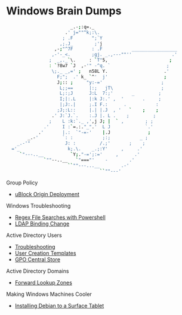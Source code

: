# Windows Brain Dumps

```bash
                        _.-;:q=._
                      .' j=""^k;:\.
                     ; .F       ";`Y
                    ,;.J_        ;'j
                  ,-;"^7F       : .F           _________________
                 ,-'-_<.        ;gj. _.,---""''               .'
                ;  _,._`\.     : `T"5,                       ;
                : `?8w7 `J  ,-'" -^q. `                     ;  
                 \;._ _,=' ;   n58L Y.                     .'
                   F;";  .' k_ `^'  j'                     ;  
                   J;:: ;     "y:-='                      ;   
                    L;;==      |:;   jT\                  ;
                    L;:;J      J:L  7:;'       _         ;
                    I;|:.L     |:k J:.' ,  '       .     ;
                    |;J:.|     ;.I F.:      .           :
                   ;J;:L::     |.| |.J  , '   `    ;    ;
                 .' J:`J.`.    :.J |. L .    ;         ;
                ;    L :k:`._ ,',j J; |  ` ,        ; ;
              .'     I :`=.:."_".'  L J             `.'
            .'       |.:  `"-=-'    |.J              ;
        _.-'         `: :           ;:;           _ ;
    _.-'"             J: :         /.;'       ;    ;
  ='_                  k;.\.    _.;:Y'     ,     .'
     `"---..__          `Y;."-=';:='     ,      .'
              `""--..__   `"==="'    -        .'
                       ``""---...__        .-'
                                   ``""---'
```
Group Policy
- [uBlock Origin Deployment](active-directory/ublock-origin-custom-deployment.md)

Windows Troubleshooting
- [Regex File Searches with Powershell](regex-search-with-powershell.md)
- [LDAP Binding Change](active-directory/ldap-binding-change.md)

Active Directory Users
- [Troubleshooting](active-directory/active-directory-troubleshooting.md)
- [User Creation Templates](active-directory/active-directory-user-templates.md)
- [GPO Central Store](active-directory/gpo-central-store-templates.md)

Active Directory Domains
- [Forward Lookup Zones](active-directory/forward-lookup-zone.md)

Making Windows Machines Cooler
- [Installing Debian to a Surface Tablet](install-debian-surface-tablet.md)
